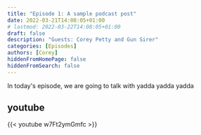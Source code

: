 ```yaml
---
title: "Episode 1: A sample podcast post"
date: 2022-03-21T14:08:05+01:00
# lastmod: 2022-03-22T14:08:05+01:00
draft: false
description: "Guests: Corey Petty and Gun Sirer"
categories: [Episodes]
authors: [Corey]
hiddenFromHomePage: false
hiddenFromSearch: false
---
```


In today's episode, we are going to talk with yadda yadda yadda

<!--more-->

## youtube

{{< youtube w7Ft2ymGmfc >}}
